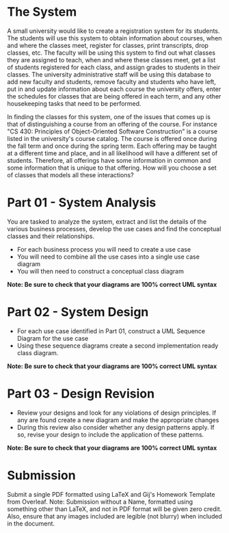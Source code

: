 # The System

A small university would like to create a registration system for its students. The students will use this system to obtain information about courses, when and where the classes meet, register for classes, print transcripts, drop classes, etc. The faculty will be using this system to find out what classes they are assigned to teach, when and where these classes meet, get a list of students registered for each class, and assign grades to students in their classes. The university administrative staff will be using this database to add new faculty and students, remove faculty and students who have left, put in and update information about each course the university offers, enter the schedules for classes that are being offered in each term, and any other housekeeping tasks that need to be performed.

In finding the classes for this system, one of the issues that comes up is that of distinguishing a course from an offering of the course. For instance "CS 430: Principles of Object-Oriented Software Construction" is a course listed in the university's course catalog. The course is offered once during the fall term and once during the spring term. Each offering may be taught at a different time and place, and in all likelihood will have a different set of students. Therefore, all offerings have some information in common and some information that is unique to that offering. How will you choose a set of classes that models all these interactions?

# Part 01 - System Analysis

You are tasked to analyze the system, extract and list the details of the various business processes, develop the use cases and find the conceptual classes and their relationships.

* For each business process you will need to create a use case
* You will need to combine all the use cases into a single use case diagram
* You will then need to construct a conceptual class diagram

**Note: Be sure to check that your diagrams are 100% correct UML syntax**

# Part 02 - System Design

* For each use case identified in Part 01, construct a UML Sequence Diagram for the use case
* Using these sequence diagrams create a second implementation ready class diagram.

**Note: Be sure to check that your diagrams are 100% correct UML syntax**

# Part 03 - Design Revision

* Review your designs and look for any violations of design principles. If any are found create a new diagram and make the appropriate changes
* During this review also consider whether any design patterns apply. If so, revise your design to include the application of these patterns.

**Note: Be sure to check that your diagrams are 100% correct UML syntax**

# Submission

Submit a single PDF formatted using LaTeX and Gij's Homework Template from Overleaf. Note: Submission without a Name, formatted using something other than LaTeX, and not in PDF format will be given zero credit. Also, ensure that any images included are legible (not blurry) when included in the document.
